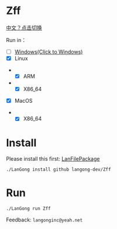 # Zff

[中文？点击切换](/README-CH.md)

Run in：

- [ ] [Windows(Click to Windows)](https://github.com/langong-dev/Zff-Win/)
- [x] Linux
- - [x] ARM
- - [x] X86_64
- [x] MacOS
- - [x] X86_64

# Install

Please install this first: [LanFilePackage](https://github.com/langong-dev/LanFilePackage)

```bash
./LanGong install github langong-dev/Zff
```

# Run

```bash
./LanGong run Zff
```

Feedback: ```langonginc@yeah.net```
